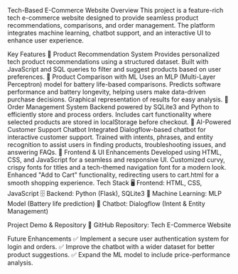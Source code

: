 Tech-Based E-Commerce Website
Overview
This project is a feature-rich tech e-commerce website designed to provide seamless product recommendations, comparisons, and order management. The platform integrates machine learning, chatbot support, and an interactive UI to enhance user experience.

Key Features
🔹 Product Recommendation System
Provides personalized tech product recommendations using a structured dataset.
Built with JavaScript and SQL queries to filter and suggest products based on user preferences.
🔹 Product Comparison with ML
Uses an MLP (Multi-Layer Perceptron) model for battery life-based comparisons.
Predicts software performance and battery longevity, helping users make data-driven purchase decisions.
Graphical representation of results for easy analysis.
🔹 Order Management System
Backend powered by SQLite3 and Python to efficiently store and process orders.
Includes cart functionality where selected products are stored in localStorage before checkout.
🔹 AI-Powered Customer Support Chatbot
Integrated Dialogflow-based chatbot for interactive customer support.
Trained with intents, phrases, and entity recognition to assist users in finding products, troubleshooting issues, and answering FAQs.
🔹 Frontend & UI Enhancements
Developed using HTML, CSS, and JavaScript for a seamless and responsive UI.
Customized curvy, crispy fonts for titles and a tech-themed navigation font for a modern look.
Enhanced "Add to Cart" functionality, redirecting users to cart.html for a smooth shopping experience.
Tech Stack
🖥 Frontend: HTML, CSS, JavaScript
🗄 Backend: Python (Flask), SQLite3
🧠 Machine Learning: MLP Model (Battery life prediction)
🤖 Chatbot: Dialogflow (Intent & Entity Management)

Project Demo & Repository
🔗 GitHub Repository: Tech E-Commerce Website

Future Enhancements
✅ Implement a secure user authentication system for login and orders.
✅ Improve the chatbot with a wider dataset for better product suggestions.
✅ Expand the ML model to include price-performance analysis.
